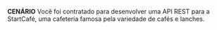 **CENÁRIO**
Você foi contratado para desenvolver uma API REST para a StartCafé, uma cafeteria famosa pela variedade de cafés e lanches.